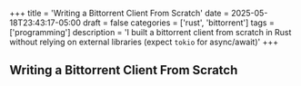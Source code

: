 +++
title = 'Writing a Bittorrent Client From Scratch'
date = 2025-05-18T23:43:17-05:00
draft = false
categories = ['rust', 'bittorrent']
tags = ['programming']
description = 'I built a bittorrent client from scratch in Rust without relying on external libraries (expect `tokio` for async/await)'
+++

## Writing a Bittorrent Client From Scratch
